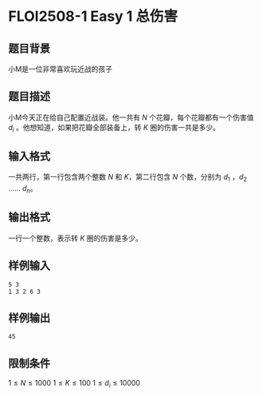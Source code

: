 # FLOI2508-1 Easy 1 总伤害
## 题目背景
小M是一位非常喜欢玩近战的孩子
## 题目描述
小M今天正在给自己配置近战装。他一共有 $N$ 个花瓣，每个花瓣都有一个伤害值 $d_i$ 。他想知道，如果把花瓣全部装备上，转 $K$ 圈的伤害一共是多少。
## 输入格式
一共两行，第一行包含两个整数 $N$ 和 $K$，第二行包含 $N$ 个数，分别为 $d_1$ ，$d_2$ …… $d_n$。
## 输出格式
一行一个整数，表示转 $K$ 圈的伤害是多少。
## 样例输入
```
5 3
1 3 2 6 3
```
## 样例输出
```
45
```
## 限制条件
$1 \leq N \leq 1000$
$1 \leq K \leq 100$
$1 \leq d_i \leq 10000$